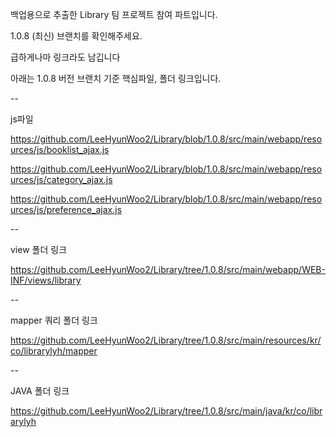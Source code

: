 백업용으로 추출한 Library 팀 프로젝트 참여 파트입니다.

1.0.8 (최신) 브랜치를 확인해주세요.


 
급하게나마 링크라도 남깁니다

아래는 1.0.8 버전 브랜치 기준 핵심파일, 폴더 링크입니다.





--

js파일

https://github.com/LeeHyunWoo2/Library/blob/1.0.8/src/main/webapp/resources/js/booklist_ajax.js

https://github.com/LeeHyunWoo2/Library/blob/1.0.8/src/main/webapp/resources/js/category_ajax.js

https://github.com/LeeHyunWoo2/Library/blob/1.0.8/src/main/webapp/resources/js/preference_ajax.js


--


view 폴더 링크

https://github.com/LeeHyunWoo2/Library/tree/1.0.8/src/main/webapp/WEB-INF/views/library


--


mapper 쿼리 폴더 링크

https://github.com/LeeHyunWoo2/Library/tree/1.0.8/src/main/resources/kr/co/librarylyh/mapper


--


JAVA 폴더 링크

https://github.com/LeeHyunWoo2/Library/tree/1.0.8/src/main/java/kr/co/librarylyh
